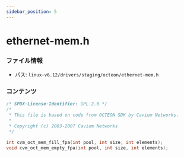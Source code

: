 ```yaml
---
sidebar_position: 5
---
```

# ethernet-mem.h

### ファイル情報

- パス: `linux-v6.12/drivers/staging/octeon/ethernet-mem.h`

### コンテンツ

```h
/* SPDX-License-Identifier: GPL-2.0 */
/*
 * This file is based on code from OCTEON SDK by Cavium Networks.
 *
 * Copyright (c) 2003-2007 Cavium Networks
 */

int cvm_oct_mem_fill_fpa(int pool, int size, int elements);
void cvm_oct_mem_empty_fpa(int pool, int size, int elements);

```
